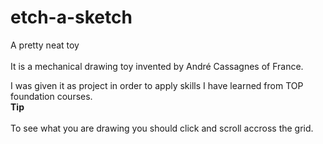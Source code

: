 # etch-a-sketch
A pretty neat toy<br>
<br> It is a mechanical drawing toy invented by André Cassagnes of France.<br>

I was given it as project in order to apply skills I have learned from TOP foundation courses.
<br> <strong>Tip</strong><br><br>
To see what you are drawing you should click and scroll accross the grid.



